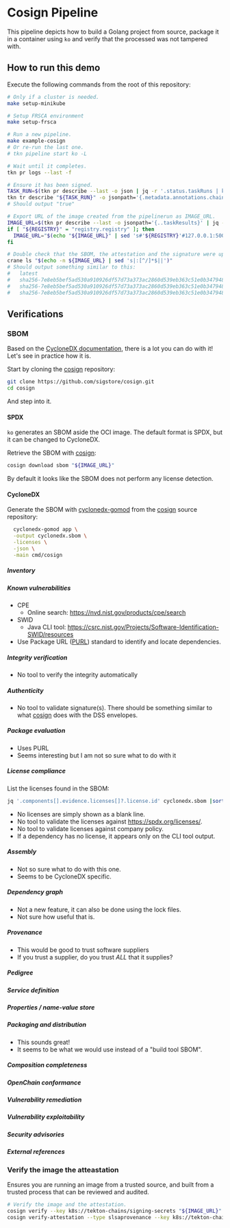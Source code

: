 # Cosign Pipeline

This pipeline depicts how to build a Golang project from source, package it in a
container using `ko` and verify that the processed was not tampered with.

## How to run this demo

Execute the following commands from the root of this repository:

```bash
# Only if a cluster is needed.
make setup-minikube

# Setup FRSCA environment
make setup-frsca

# Run a new pipeline.
make example-cosign
# Or re-run the last one.
# tkn pipeline start ko -L

# Wait until it completes.
tkn pr logs --last -f

# Ensure it has been signed.
TASK_RUN=$(tkn pr describe --last -o json | jq -r '.status.taskRuns | keys[] as $k | {"k": $k, "v": .[$k]} | select(.v.status.taskResults[]?.name | match("IMAGE_URL$")) | .k')
tkn tr describe "${TASK_RUN}" -o jsonpath='{.metadata.annotations.chains\.tekton\.dev/signed}'
# Should output "true"

# Export URL of the image created from the pipelinerun as IMAGE_URL.
IMAGE_URL=$(tkn pr describe --last -o jsonpath='{..taskResults}' | jq -r '.[] | select(.name | match("IMAGE_URL$")) | .value')
if [ "${REGISTRY}" = "registry.registry" ]; then
  IMAGE_URL="$(echo "${IMAGE_URL}" | sed 's#'${REGISTRY}'#127.0.0.1:5000#')"
fi

# Double check that the SBOM, the attestation and the signature were uploaded to the OCI.
crane ls "$(echo -n ${IMAGE_URL} | sed 's|:[^/]*$||')"
# Should output something similar to this:
#   latest
#   sha256-7e8eb5bef5ad530a910926df57d73a373ac2860d539eb363c51e0b3479480c88.att
#   sha256-7e8eb5bef5ad530a910926df57d73a373ac2860d539eb363c51e0b3479480c88.sbom
#   sha256-7e8eb5bef5ad530a910926df57d73a373ac2860d539eb363c51e0b3479480c88.sig
```

## Verifications

### SBOM

Based on the [CycloneDX documentation](https://cyclonedx.org/use-cases/),
there is a lot you can do with it! Let's see in practice how it is.

Start by cloning the [cosign] repository:

```bash
git clone https://github.com/sigstore/cosign.git
cd cosign
```

And step into it.

#### SPDX

`ko` generates an SBOM aside the OCI image. The default format is SPDX, but it
can be changed to CycloneDX.

Retrieve the SBOM with [cosign]:

```bash
cosign download sbom "${IMAGE_URL}"
```

By default it looks like the SBOM does not perform any license detection.

#### CycloneDX

Generate the SBOM with [cyclonedx-gomod] from the [cosign] source repository:

```bash
  cyclonedx-gomod app \
  -output cyclonedx.sbom \
  -licenses \
  -json \
  -main cmd/cosign
```

##### Inventory

##### Known vulnerabilities

* CPE
  * Online search: <https://nvd.nist.gov/products/cpe/search>
* SWID
  * Java CLI tool: <https://csrc.nist.gov/Projects/Software-Identification-SWID/resources>
* Use Package URL ([PURL](<https://github.com/package-url/purl-spec>)) standard
  to identify and locate dependencies.

##### Integrity verification

* No tool to verify the integrity automatically

##### Authenticity

* No tool to validate signature(s). There should be something similar to what
[cosign] does with the DSS envelopes.

##### Package evaluation

* Uses PURL
* Seems interesting but I am not so sure what to do with it

##### License compliance

List the licenses found in the SBOM:

```bash
jq '.components[].evidence.licenses[]?.license.id' cyclonedx.sbom |sort -u
```

* No licenses are simply shown as a blank line.
* No tool to validate the licenses against <https://spdx.org/licenses/>.
* No tool to validate licenses against company policy.
* If a dependency has no license, it appears only on the CLI tool output.

##### Assembly

* Not so sure what to do with this one.
* Seems to be CycloneDX specific.

##### Dependency graph

* Not a new feature, it can also be done using the lock files.
* Not sure how useful that is.

##### Provenance

* This would be good to trust software suppliers
* If you trust a supplier, do you trust *ALL* that it supplies?

##### Pedigree

##### Service definition

##### Properties / name-value store

##### Packaging and distribution

* This sounds great!
* It seems to be what we would use instead of a "build tool SBOM".

##### Composition completeness

##### OpenChain conformance

##### Vulnerability remediation

##### Vulnerability exploitability

##### Security advisories

##### External references

### Verify the image the atteastation

Ensures you are running an image from a trusted source, and built from a trusted
process that can be reviewed and audited.

```bash
# Verify the image and the attestation.
cosign verify --key k8s://tekton-chains/signing-secrets "${IMAGE_URL}"
cosign verify-attestation --type slsaprovenance --key k8s://tekton-chains/signing-secrets "${IMAGE_URL}"
```

[cosign]: https://github.com/sigstore/cosign
[cyclonedx-gomod]: https://github.com/CycloneDX/cyclonedx-gomod
